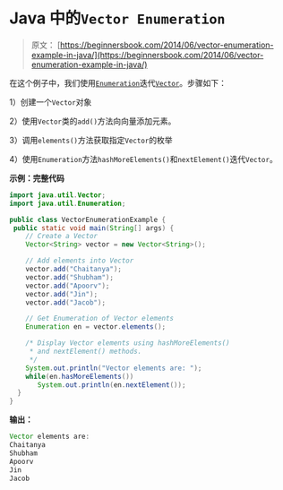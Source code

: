 # Java 中的`Vector Enumeration`

> 原文： [https://beginnersbook.com/2014/06/vector-enumeration-example-in-java/](https://beginnersbook.com/2014/06/vector-enumeration-example-in-java/)

在这个例子中，我们使用[`Enumeration`](https://docs.oracle.com/javase/7/docs/api/java/util/Enumeration.html)迭代[`Vector`](https://beginnersbook.com/2013/12/vector-in-java/)。步骤如下：

1）创建一个`Vector`对象

2）使用`Vector`类的`add()`方法向向量添加元素。

3）调用`elements()`方法获取指定`Vector`的枚举

4）使用`Enumeration`方法`hashMoreElements()`和`nextElement()`迭代`Vector`。

**示例：完整代码**

```java
import java.util.Vector;
import java.util.Enumeration;

public class VectorEnumerationExample {
 public static void main(String[] args) {
    // Create a Vector 
    Vector<String> vector = new Vector<String>();

    // Add elements into Vector
    vector.add("Chaitanya");
    vector.add("Shubham");
    vector.add("Apoorv");
    vector.add("Jin");
    vector.add("Jacob");

    // Get Enumeration of Vector elements 
    Enumeration en = vector.elements();

    /* Display Vector elements using hashMoreElements()
     * and nextElement() methods. 
     */
    System.out.println("Vector elements are: ");
    while(en.hasMoreElements())
       System.out.println(en.nextElement());
  }
}
```

**输出：**

```java
Vector elements are: 
Chaitanya
Shubham
Apoorv
Jin
Jacob
```